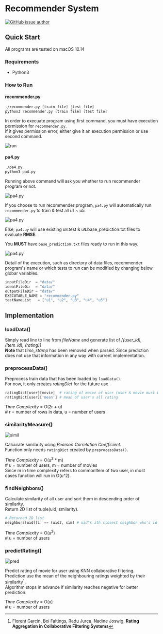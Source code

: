# Recommender System

[![GitHub issue author](https://img.shields.io/badge/author-DaeIn%20Lee-blue.svg)](https://github.com/lazyren)



## Quick Start

All programs are tested on macOS 10.14<br>

### Requirements

* Python3

### How to Run

#### recommender.py

```bash
./recommender.py [train file] [test file]
python3 recommender.py [train file] [test file]
```

In order to execuate program using first command, you must have execution permission for `recommender.py`.<br>If it gives permission error, either give it an execution permission or use second command.<br>

![run](./assets/run.png)

#### pa4.py

```bash
./pa4.py
python3 pa4.py
```

Running above command will ask you whether to run recommender program or not.

![pa4.py](./assets/pa41.png)

If you choose to run recommender program, `pa4.py` will automatically run `recommender.py` to train & test all u1 ~ u5.

![pa4.py](./assets/pa42.png)

Else, `pa4.py` will use existing u`N`.test & u`N`.base_prediction.txt files to evaluate **RMSE**.

You **MUST** have `base_prediction.txt` files ready to run in this way.

![pa4.py](./result.png)

Detail of the execution, such as directory of data files, recommender program's name or which tests to run can be modified by changing below globar variables.

```python
inputFileDir  = "data/"
idealFileDir  = "data/"
outputFileDir = "data/"
EXECUTABLE_NAME = "recommender.py"
testNameList   = ["u1", "u2", "u3", "u4", "u5"]
```



## Implementation

### loadData()

Simply read line to line from *fileName* and generate list of *[(user_id), (item_id), (rating)]* <br>**Note** that *time_stamp* has been removed when parsed. Since prediction does not use that information in any way with current implementation.



### preprocessData()

Preprocess train data that has been loaded by `loadData()`.<br>For now, it only creates *ratingDict* for the future use.

```python
ratingDict[user][movie]  # rating of moive of user (user & movie must be int)
ratingDict[user]['mean'] # mean of user's all rating
```

*Time Complexity* = O(2r + u)<br># r = number of rows in data, u = number of users



### similarityMeasure()

![simil](./assets/simil.png)

Calcurate similarity using *Pearson Correlation Coefficient*.<br>Function only needs `ratingDict` created by `preprocessData()`.

*Time Complexity* = O(u<sup>2</sup> * m)<br># u = number of users, m = number of movies<br>Since m in time complexity refers to commonItem of two user, in most cases function will run in O(u^2).



### findNeighbors()

Calculate similarity of all user and sort them in descending order of similarity.<br>Return 2D list of tuple(uid, smilarity).

```python
# Returned 2D list
neighbors[uid][i] == (uid2, sim) # uid's ith closest neighbor who's id is uid2, with similarity of sim.
```

*Time Complexity* = O(u<sup>2</sup>)<br># u = number of users



### predictRating()

![pred](./assets/pred.png)

Predict rating of movie for user using KNN collaborative filtering.<br>Prediction use the mean of the neighbouring ratings weighted by their similarity[^1].<br>Algorithm stops in advance if similarity reaches negative for better prediction.

*Time Complexity* = O(u)<br># u = number of users

[^1]: Florent Garcin, Boi Faltings, Radu Jurca, Nadine Joswig, **Rating Aggregation in Collaborative Filtering Systems**

